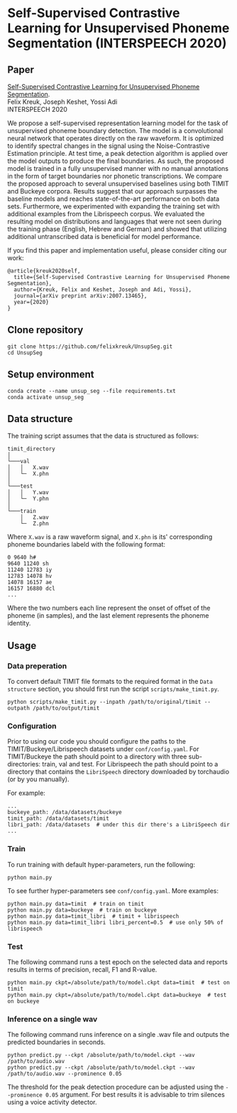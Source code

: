 # Self-Supervised Contrastive Learning for Unsupervised Phoneme Segmentation (INTERSPEECH 2020)

## Paper
[Self-Supervised Contrastive Learning for Unsupervised Phoneme Segmentation](https://arxiv.org/abs/2007.13465).
</br>
Felix Kreuk, Joseph Keshet, Yossi Adi
</br>
INTERSPEECH 2020

We propose a self-supervised representation learning model for the task of unsupervised phoneme boundary detection. The model is a convolutional neural network that operates directly on the raw waveform. It is optimized to identify spectral changes in the signal using the Noise-Contrastive Estimation principle. At test time, a peak detection algorithm is applied over the model outputs to produce the final boundaries. As such, the proposed model is trained in a fully unsupervised manner with no manual annotations in the form of target boundaries nor phonetic transcriptions. We compare the proposed approach to several unsupervised baselines using both TIMIT and Buckeye corpora. Results suggest that our approach surpasses the baseline models and reaches state-of-the-art performance on both data sets. Furthermore, we experimented with expanding the training set with additional examples from the Librispeech corpus. We evaluated the resulting model on distributions and languages that were not seen during the training phase (English, Hebrew and German) and showed that utilizing additional untranscribed data is beneficial for model performance.

If you find this paper and implementation useful, please consider citing our work:
```
@article{kreuk2020self,
  title={Self-Supervised Contrastive Learning for Unsupervised Phoneme Segmentation},
  author={Kreuk, Felix and Keshet, Joseph and Adi, Yossi},
  journal={arXiv preprint arXiv:2007.13465},
  year={2020}
}
```

## Clone repository
```
git clone https://github.com/felixkreuk/UnsupSeg.git
cd UnsupSeg
```

## Setup environment
```
conda create --name unsup_seg --file requirements.txt
conda activate unsup_seg
```

## Data structure
The training script assumes that the data is structured as follows:
```
timit_directory
│
└───val
│   │   X.wav
│   └─  X.phn
│
└───test
│   │   Y.wav
│   └─  Y.phn
│
└───train
    │   Z.wav
    └─  Z.phn
```

Where `X.wav` is a raw waveform signal, and `X.phn` is its' corresponding phoneme boundaries labeld with the following format:
```
0 9640 h#
9640 11240 sh
11240 12783 iy
12783 14078 hv
14078 16157 ae
16157 16880 dcl
...
```
Where the two numbers each line represent the onset of offset of the phoneme (in samples), and the last element represents the phoneme identity.

## Usage
### Data preperation
To convert default TIMIT file formats to the required format in the `Data structure` section, you should first run the script `scripts/make_timit.py`.
```
python scripts/make_timit.py --inpath /path/to/original/timit --outpath /path/to/output/timit
```

### Configuration
Prior to using our code you should configure the paths to the TIMIT/Buckeye/Librispeech datasets under `conf/config.yaml`.
For TIMIT/Buckeye the path should point to a directory with three sub-directories: train, val and test.
For Librispeech the path should point to a directory that contains the `LibriSpeech` directory downloaded by torchaudio (or by you manually).

For example:
```
...
buckeye_path: /data/datasets/buckeye
timit_path: /data/datasets/timit
libri_path: /data/datasets  # under this dir there's a LibriSpeech dir
...
```

### Train
To run training with default hyper-parameters, run the following:
```
python main.py
```
To see further hyper-parameters see `conf/config.yaml`.
More examples:
```
python main.py data=timit  # train on timit
python main.py data=buckeye  # train on buckeye
python main.py data=timit_libri  # timit + librispeech
python main.py data=timit_libri libri_percent=0.5  # use only 50% of librispeech
```

### Test
The following command runs a test epoch on the selected data and reports results in terms of precision, recall, F1 and R-value.
```
python main.py ckpt=/absolute/path/to/model.ckpt data=timit  # test on timit
python main.py ckpt=/absolute/path/to/model.ckpt data=buckeye  # test on buckeye
```

### Inference on a single wav
The following command runs inference on a single .wav file and outputs the predicted boundaries in seconds.
```
python predict.py --ckpt /absolute/path/to/model.ckpt --wav /path/to/audio.wav
python predict.py --ckpt /absolute/path/to/model.ckpt --wav /path/to/audio.wav --prominence 0.05
```
The threshold for the peak detection procedure can be adjusted using the `--prominence 0.05` argument. For best results it is advisable to trim silences using a voice activity detector.
